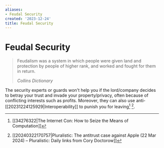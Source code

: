 ```yaml
---
aliases:
- Feudal Security
created: '2023-12-24'
title: Feudal Security
---
```


# Feudal Security

> Feudalism was a system in which people were given land and protection by people of higher rank, and worked and fought for them in return.
>
> *Collins Dictionary*

The security experts or guards won't help you if the lord/company decides to betray your trust and invade your property/privacy, often because of conflicting interests such as profits. Moreover, they can also use anti-[[20231224125929|Interoperability]] to punish you for leaving[^1] [^2].

[^1]: [[34276322|The Internet Con: How to Seize the Means of Computation]]
[^2]: [[20240322170757|Pluralistic: The antitrust case against Apple (22 Mar 2024) – Pluralistic: Daily links from Cory Doctorow]]